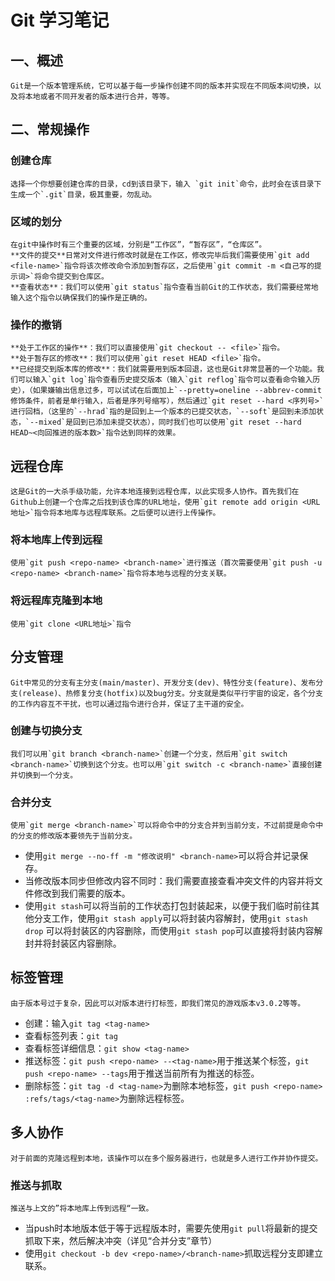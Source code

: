 # Git 学习笔记

## 一、概述

    Git是一个版本管理系统，它可以基于每一步操作创建不同的版本并实现在不同版本间切换，以及将本地或者不同开发者的版本进行合并，等等。

## 二、常规操作

### 创建仓库

    选择一个你想要创建仓库的目录，cd到该目录下，输入 `git init`命令，此时会在该目录下生成一个`.git`目录，极其重要，勿乱动。

### 区域的划分

    在git中操作时有三个重要的区域，分别是“工作区”，“暂存区”，“仓库区”。
    **文件的提交**日常对文件进行修改时就是在工作区，修改完毕后我们需要使用`git add <file-name>`指令将该次修改命令添加到暂存区，之后使用`git commit -m <自己写的提示词>`将命令提交到仓库区。
    **查看状态**：我们可以使用`git status`指令查看当前Git的工作状态，我们需要经常地输入这个指令以确保我们的操作是正确的。

### 操作的撤销

    **处于工作区的操作**：我们可以直接使用`git checkout -- <file>`指令。
    **处于暂存区的修改**：我们可以使用`git reset HEAD <file>`指令。
    **已经提交到版本库的修改**：我们就需要用到版本回退，这也是Git非常显著的一个功能。我们可以输入`git log`指令查看历史提交版本（输入`git reflog`指令可以查看命令输入历史），（如果嫌输出信息过多，可以试试在后面加上`--pretty=oneline --abbrev-commit修饰条件，前者是单行输入，后者是序列号缩写），然后通过`git reset --hard <序列号>`进行回档，（这里的`--hrad`指的是回到上一个版本的已提交状态，`--soft`是回到未添加状态，`--mixed`是回到已添加未提交状态），同时我们也可以使用`git reset --hard HEAD~<向回推进的版本数>`指令达到同样的效果。

## 远程仓库

    这是Git的一大杀手级功能，允许本地连接到远程仓库，以此实现多人协作。首先我们在Github上创建一个仓库之后找到该仓库的URL地址，使用`git remote add origin <URL地址>`指令将本地库与远程库联系。之后便可以进行上传操作。

### 将本地库上传到远程

    使用`git push <repo-name> <branch-name>`进行推送（首次需要使用`git push -u <repo-name> <branch-name>`指令将本地与远程的分支关联。

### 将远程库克隆到本地

    使用`git clone <URL地址>`指令

## 分支管理

    Git中常见的分支有主分支(main/master)、开发分支(dev)、特性分支(feature)、发布分支(release)、热修复分支(hotfix)以及bug分支。分支就是类似平行宇宙的设定，各个分支的工作内容互不干扰，也可以通过指令进行合并，保证了主干道的安全。

### 创建与切换分支

    我们可以用`git branch <branch-name>`创建一个分支，然后用`git switch <branch-name>`切换到这个分支。也可以用`git switch -c <branch-name>`直接创建并切换到一个分支。

### 合并分支

    使用`git merge <branch-name>`可以将命令中的分支合并到当前分支，不过前提是命令中的分支的修改版本要领先于当前分支。
- 使用`git merge --no-ff -m "修改说明" <branch-name>`可以将合并记录保存。
- 当修改版本同步但修改内容不同时：我们需要直接查看冲突文件的内容并将文件修改到我们需要的版本。
- 使用`git stash`可以将当前的工作状态打包封装起来，以便于我们临时前往其他分支工作，使用`git stash apply`可以将封装内容解封，使用`git stash drop` 可以将封装区的内容删除，而使用`git stash pop`可以直接将封装内容解封并将封装区内容删除。

## 标签管理

    由于版本号过于复杂，因此可以对版本进行打标签，即我们常见的游戏版本v3.0.2等等。
- 创建：输入`git tag <tag-name>`
- 查看标签列表：`git tag`
- 查看标签详细信息：`git show <tag-name>`
- 推送标签：`git push <repo-name> --<tag-name>`用于推送某个标签，`git push <repo-name> --tags`用于推送当前所有为推送的标签。
- 删除标签：`git tag -d <tag-name>`为删除本地标签，`git push <repo-name> :refs/tags/<tag-name>`为删除远程标签。

## 多人协作

    对于前面的克隆远程到本地，该操作可以在多个服务器进行，也就是多人进行工作并协作提交。

### 推送与抓取

    推送与上文的”将本地库上传到远程“一致。
- 当push时本地版本低于等于远程版本时，需要先使用`git pull`将最新的提交抓取下来，然后解决冲突（详见“合并分支”章节）
- 使用`git checkout -b dev <repo-name>/<branch-name>`抓取远程分支即建立联系。
  
  
